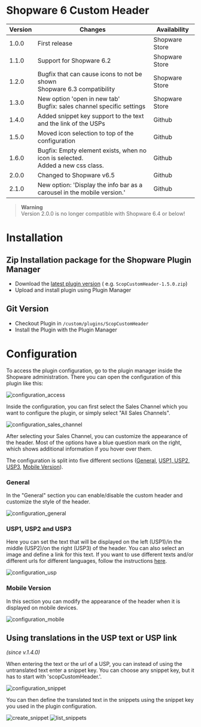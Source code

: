 # Shopware 6 Custom Header

| Version | Changes                                                                            | Availability   |
|---------|------------------------------------------------------------------------------------------ |----------------|
| 1.0.0   | First release                                                                         | Shopware Store         |
| 1.1.0   | Support for Shopware 6.2                                                                      | Shopware Store         |
| 1.2.0   | Bugfix that can cause icons to not be shown<br>Shopware 6.3 compatibility                   | Shopware Store         |
| 1.3.0   | New option 'open in new tab'<br>Bugfix: sales channel specific settings                   | Shopware Store         |
| 1.4.0   | Added snippet key support to the text and the link of the USPs                         | Github         |
| 1.5.0   | Moved icon selection to top of the configuration                          | Github         |
| 1.6.0   | Bugfix: Empty <span> element exists, when no icon is selected.<br>Added a new css class.                          | Github         |
| 2.0.0     | Changed to Shopware v6.5                               | Github         |
| 2.1.0     | New option: 'Display the info bar as a carousel in the mobile version.'  | Github         |

> **Warning**\
> Version 2.0.0 is no longer compatible with Shopware 6.4 or below!

# Installation

## Zip Installation package for the Shopware Plugin Manager

* Download the [latest plugin version](https://github.com/scope01-GmbH/ScopCustomHeader/releases/latest/) (
  e.g. `ScopCustomHeader-1.5.0.zip`)
* Upload and install plugin using Plugin Manager

## Git Version

* Checkout Plugin in `/custom/plugins/ScopCustomHeader`
* Install the Plugin with the Plugin Manager

# Configuration

To access the plugin configuration, go to the plugin manager inside the Shopware administration. There you can open the configuration of this plugin like this:

![configuration_access](screenshots/Access_Configuration.png)

Inside the configuration, you can first select the Sales Channel which you want to configure the plugin, or simply select "All Sales Channels".

![configuration_sales_channel](screenshots/Select_Sales_Channel.png)

After selecting your Sales Channel, you can customize the appearance of the header. Most of the options have a blue question mark on the right, which shows additional information if you hover over them.

The configuration is split into five different sections ([General](#general), [USP1, USP2, USP3](#usp1-usp2-and-usp3), [Mobile Version](#mobile-version)).

### General

In the "General" section you can enable/disable the custom header and customize the style of the header.

![configuration_general](screenshots/Configuration_General.png)

### USP1, USP2 and USP3

Here you can set the text that will be displayed on the left (USP1)/in the middle (USP2)/on the right (USP3) of the header. You can also select an image and define a link for this text.
If you want to use different texts and/or different urls for different languages, follow the instructions [here](#using-translations-in-the-usp-text-or-usp-link).

![configuration_usp](screenshots/Configuration_USP.png)

### Mobile Version

In this section you can modify the appearance of the header when it is displayed on mobile devices.

![configuration_mobile](screenshots/Configuration_Mobile.png)

## Using translations in the USP text or USP link
*(since v.1.4.0)*

When entering the text or the url of a USP, you can instead of using the untranslated text enter a snippet key. You can choose any snippet key, but it has to start with 'scopCustomHeader.'.

![configuration_snippet](screenshots/Configuration_Use_Snippet.png)

You can then define the translated text in the snippets using the snippet key you used in the plugin configuration.

![create_snippet](screenshots/Create_Snippet.png)
![list_snippets](screenshots/List_Snippets.png)
